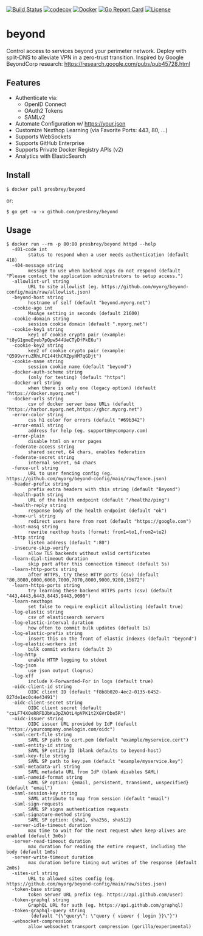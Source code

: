 [![Build Status](https://travis-ci.org/presbrey/beyond.svg?branch=master)](https://travis-ci.org/presbrey/beyond)
[![codecov](https://codecov.io/gh/presbrey/beyond/branch/master/graph/badge.svg)](https://codecov.io/gh/presbrey/beyond)
[![Docker](https://github.com/presbrey/beyond/actions/workflows/docker-publish.yml/badge.svg)](https://github.com/presbrey/beyond/actions/workflows/docker-publish.yml)
[![Go Report Card](https://goreportcard.com/badge/github.com/presbrey/beyond)](https://goreportcard.com/report/github.com/presbrey/beyond)
[![License](https://img.shields.io/badge/License-Apache%202.0-blue.svg)](https://opensource.org/licenses/Apache-2.0)

# beyond
Control access to services beyond your perimeter network. Deploy with split-DNS to alleviate VPN in a zero-trust transition. Inspired by Google BeyondCorp research: https://research.google.com/pubs/pub45728.html

## Features
- Authenticate via:
  - OpenID Connect
  - OAuth2 Tokens
  - SAMLv2
- Automate Configuration w/ https://your.json
- Customize Nexthop Learning (via Favorite Ports: 443, 80, ...)
- Supports WebSockets
- Supports GitHub Enterprise
- Supports Private Docker Registry APIs (v2)
- Analytics with ElasticSearch

## Install
```
$ docker pull presbrey/beyond
```
or:
```
$ go get -u -x github.com/presbrey/beyond
```
## Usage
```
$ docker run --rm -p 80:80 presbrey/beyond httpd --help
  -401-code int
    	status to respond when a user needs authentication (default 418)
  -404-message string
    	message to use when backend apps do not respond (default "Please contact the application administrators to setup access.")
  -allowlist-url string
    	URL to site allowlist (eg. https://github.com/myorg/beyond-config/main/raw/allowlist.json)
  -beyond-host string
    	hostname of self (default "beyond.myorg.net")
  -cookie-age int
    	MaxAge setting in seconds (default 21600)
  -cookie-domain string
    	session cookie domain (default ".myorg.net")
  -cookie-key1 string
    	key1 of cookie crypto pair (example: "t8yG1gmeEyeb7pQpw544UeCTyDfPkE6u")
  -cookie-key2 string
    	key2 of cookie crypto pair (example: "Q599vrruZRhLFC144thCRZpyHM7qGDjt")
  -cookie-name string
    	session cookie name (default "beyond")
  -docker-auth-scheme string
    	(only for testing) (default "https")
  -docker-url string
    	when there is only one (legacy option) (default "https://docker.myorg.net")
  -docker-urls string
    	csv of docker server base URLs (default "https://harbor.myorg.net,https://ghcr.myorg.net")
  -error-color string
    	css h1 color for errors (default "#69b342")
  -error-email string
    	address for help (eg. support@mycompany.com)
  -error-plain
    	disable html on error pages
  -federate-access string
    	shared secret, 64 chars, enables federation
  -federate-secret string
    	internal secret, 64 chars
  -fence-url string
    	URL to user fencing config (eg. https://github.com/myorg/beyond-config/main/raw/fence.json)
  -header-prefix string
    	prefix extra headers with this string (default "Beyond")
  -health-path string
    	URL of the health endpoint (default "/healthz/ping")
  -health-reply string
    	response body of the health endpoint (default "ok")
  -home-url string
    	redirect users here from root (default "https://google.com")
  -host-masq string
    	rewrite nexthop hosts (format: from1=to1,from2=to2)
  -http string
    	listen address (default ":80")
  -insecure-skip-verify
    	allow TLS backends without valid certificates
  -learn-dial-timeout duration
    	skip port after this connection timeout (default 5s)
  -learn-http-ports string
    	after HTTPS, try these HTTP ports (csv) (default "80,8080,6000,6060,7000,7070,8000,9000,9200,15672")
  -learn-https-ports string
    	try learning these backend HTTPS ports (csv) (default "443,4443,6443,8443,9443,9090")
  -learn-nexthops
    	set false to require explicit allowlisting (default true)
  -log-elastic string
    	csv of elasticsearch servers
  -log-elastic-interval duration
    	how often to commit bulk updates (default 1s)
  -log-elastic-prefix string
    	insert this on the front of elastic indexes (default "beyond")
  -log-elastic-workers int
    	bulk commit workers (default 3)
  -log-http
    	enable HTTP logging to stdout
  -log-json
    	use json output (logrus)
  -log-xff
    	include X-Forwarded-For in logs (default true)
  -oidc-client-id string
    	OIDC client ID (default "f8b8b020-4ec2-0135-6452-027de1ec0c4e43491")
  -oidc-client-secret string
    	OIDC client secret (default "cxLF74XOeRRFDJbKuJpZAOtL4pVPK1t2XGVrDbe5R")
  -oidc-issuer string
    	OIDC issuer URL provided by IdP (default "https://yourcompany.onelogin.com/oidc")
  -saml-cert-file string
    	SAML SP path to cert.pem (default "example/myservice.cert")
  -saml-entity-id string
    	SAML SP entity ID (blank defaults to beyond-host)
  -saml-key-file string
    	SAML SP path to key.pem (default "example/myservice.key")
  -saml-metadata-url string
    	SAML metadata URL from IdP (blank disables SAML)
  -saml-nameid-format string
    	SAML SP option: {email, persistent, transient, unspecified} (default "email")
  -saml-session-key string
    	SAML attribute to map from session (default "email")
  -saml-sign-requests
    	SAML SP signs authentication requests
  -saml-signature-method string
    	SAML SP option: {sha1, sha256, sha512}
  -server-idle-timeout duration
    	max time to wait for the next request when keep-alives are enabled (default 3m0s)
  -server-read-timeout duration
    	max duration for reading the entire request, including the body (default 1m0s)
  -server-write-timeout duration
    	max duration before timing out writes of the response (default 2m0s)
  -sites-url string
    	URL to allowed sites config (eg. https://github.com/myorg/beyond-config/main/raw/sites.json)
  -token-base string
    	token server URL prefix (eg. https://api.github.com/user)
  -token-graphql string
    	GraphQL URL for auth (eg. https://api.github.com/graphql)
  -token-graphql-query string
    	 (default "{\"query\": \"query { viewer { login }}\"}")
  -websocket-compression
    	allow websocket transport compression (gorilla/experimental)
```
